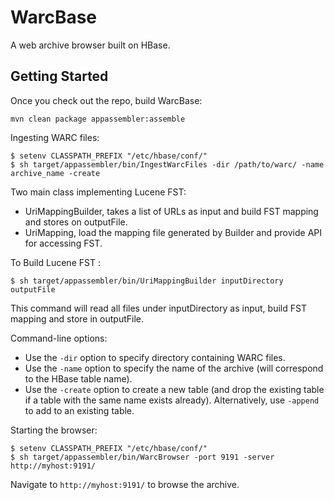 WarcBase
========

A web archive browser built on HBase.

Getting Started
---------------

Once you check out the repo, build WarcBase:

```
mvn clean package appassembler:assemble
```

Ingesting WARC files:

```
$ setenv CLASSPATH_PREFIX "/etc/hbase/conf/"
$ sh target/appassembler/bin/IngestWarcFiles -dir /path/to/warc/ -name archive_name -create
```

Two main class implementing Lucene FST: 
+ UriMappingBuilder, takes a list of URLs as input and build FST mapping and stores on outputFile. 
+ UriMapping, load the mapping file generated by Builder and provide API for accessing FST. 

To Build Lucene FST :

```
$ sh target/appassembler/bin/UriMappingBuilder inputDirectory outputFile
```

This command will read all files under inputDirectory as input, build FST mapping and store in outputFile. 

Command-line options:

+ Use the `-dir` option to specify directory containing WARC files.
+ Use the `-name` option to specify the name of the archive (will correspond to the HBase table name).
+ Use the `-create` option to create a new table (and drop the existing table if a table with the same name exists already). Alternatively, use `-append` to add to an existing table.

Starting the browser:

```
$ setenv CLASSPATH_PREFIX "/etc/hbase/conf/"
$ sh target/appassembler/bin/WarcBrowser -port 9191 -server http://myhost:9191/
```

Navigate to `http://myhost:9191/` to browse the archive.
